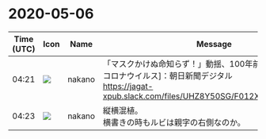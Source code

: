 # 2020-05-06

|Time (UTC)|Icon|Name|Message|
|---|---|---|---|
|04:21|![](https://secure.gravatar.com/avatar/bf3ffe49b0a82b1fcc3c229faef0ca58.jpg?s=72&d=https%3A%2F%2Fa.slack-edge.com%2Fdf10d%2Fimg%2Favatars%2Fava_0017-72.png)|nakano|「マスクかけぬ命知らず！」動揺、100年前の日本でも [新型コロナウイルス]：朝日新聞デジタル<br>https://jagat-xpub.slack.com/files/UHZ8Y50SG/F012XFWDW6A/file.pdf|
|04:23|![](https://secure.gravatar.com/avatar/bf3ffe49b0a82b1fcc3c229faef0ca58.jpg?s=72&d=https%3A%2F%2Fa.slack-edge.com%2Fdf10d%2Fimg%2Favatars%2Fava_0017-72.png)|nakano|縦横混植。<br>横書きの時もルビは親字の右側なのか。|
